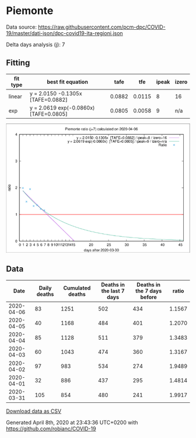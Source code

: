 # Piemonte

Data source: https://raw.githubusercontent.com/pcm-dpc/COVID-19/master/dati-json/dpc-covid19-ita-regioni.json

Delta days analysis (j): 7

## Fitting 
|fit type|best fit equation|tafe|tfe|ipeak|izero|
|-------|-----|--------|------|---|---|
|linear|y = 2.0150 -0.1305x  [TAFE=0.0882]|0.0882|0.0115|8|16|
|exp|y = 2.0619 exp(-0.0860x)  [TAFE=0.0805]|0.0805|0.0058|9|n/a|

![Plot](COVID-19_piemonte_j7_2020-04-06.png)

## Data
|Date|Daily deaths|Cumulated deaths|Deaths in the last 7 days|Deaths in the 7 days before|ratio|
|----|----------|-----------|-------|--------------------|-----|
|2020-04-06|83|1251|502|434|1.1567|
|2020-04-05|40|1168|484|401|1.2070|
|2020-04-04|85|1128|511|379|1.3483|
|2020-04-03|60|1043|474|360|1.3167|
|2020-04-02|97|983|534|274|1.9489|
|2020-04-01|32|886|437|295|1.4814|
|2020-03-31|105|854|480|241|1.9917|

[Download data as CSV](COVID-19_piemonte_j7_2020-04-06.csv)

Generated April 8th, 2020 at 23:43:36 UTC+0200 with https://github.com/robianc/COVID-19

